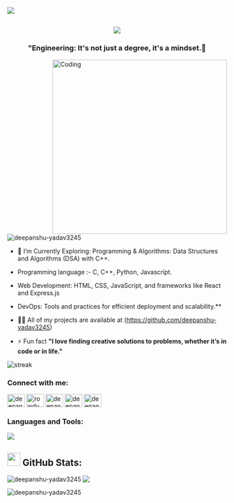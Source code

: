 ![](https://user-images.githubusercontent.com/65373279/148280039-301b677b-74e7-49f8-af75-15e7c9253d74.png)

<h2 align="center">
  <img src="https://readme-typing-svg.herokuapp.com?font=Righteous&size=35&color=FE428E&center=true&vCenter=true&width=500&height=70&duration=4000&lines=Heyy+👋,+here;I'm+Deepanshu+Yadav;Full-Stack+Software+Developer;+Open+Source+Contributor;" />
</h2>

<h3 align="center">"Engineering: It's not just a degree, it's a mindset.🚀</h3>

<img align = "right" alt = "Coding" width = "400" src = "https://camo.githubusercontent.com/4d9f5ecceb711eec6e2018f38a5677dc657c9738d4a65ba3b928c41c0a45b439/68747470733a2f2f6d69726f2e6d656469756d2e636f6d2f6d61782f313336302f302a37513379765349765f7430696f4a2d5a2e676966">

<p align="left"> <img src="https://komarev.com/ghpvc/?username=deepanshu-yadav3245&label=Profile%20views&color=0e75b6&style=flat" alt="deepanshu-yadav3245" /> </p>


- 🌱 I’m  Currently Exploring: Programming & Algorithms: Data Structures and Algorithms (DSA) with C++.

- Programming language :- C,  C++, Python, Javascript.

-  Web Development: HTML, CSS, JavaScript, and frameworks like React and Express.js

-  DevOps: Tools and practices for efficient deployment and scalability.**

- 👨‍💻 All of my projects are available at (https://github.com/deepanshu-yadav3245)

- ⚡ Fun fact **"I love finding creative solutions to problems, whether it’s in code or in life."**

<img title="stats" alt="streak" src="https://github-readme-streak-stats.herokuapp.com/?user=deepanshu-yadav3245&theme=dark&hide_border=true&stroke=f53b3b"/>

<h3 align="left">Connect with me:</h3>
<p align="left">
<a href="https://www.linkedin.com/in/deepasnhu-yadav/" target="blank"><img align="center" src="https://raw.githubusercontent.com/rahuldkjain/github-profile-readme-generator/master/src/images/icons/Social/linked-in-alt.svg" alt="deepanshu-yadav-372624302" height="30" width="40" /></a>
<a href="https://instagram.com/rowdy______rahul____" target="blank"><img align="center" src="https://raw.githubusercontent.com/rahuldkjain/github-profile-readme-generator/master/src/images/icons/Social/instagram.svg" alt="rowdy______rahul____" height="30" width="40" /></a>
<a href="https://www.youtube.com/c/deepanshuyadav-zw6lm" target="blank"><img align="center" src="https://raw.githubusercontent.com/rahuldkjain/github-profile-readme-generator/master/src/images/icons/Social/youtube.svg" alt="deepanshuyadav-zw6lm" height="30" width="40" /></a>
<a href="https://www.leetcode.com/deepansahu_yadav" target="blank"><img align="center" src="https://raw.githubusercontent.com/rahuldkjain/github-profile-readme-generator/master/src/images/icons/Social/leet-code.svg" alt="deepansahu_yadav" height="30" width="40" /></a>
<a href="https://www.hackerearth.com/deepanshuyadav74" target="blank"><img align="center" src="https://raw.githubusercontent.com/rahuldkjain/github-profile-readme-generator/master/src/images/icons/Social/hackerearth.svg" alt="deepanshuyadav74" height="30" width="40" /></a>
</p>

<h3 align="left">Languages and Tools:</h3>

<p align="left"> <a href="https://github.com/iamchandanchaudhary"><img src="https://skillicons.dev/icons?i=vscode,github,mongodb,express,react,nodejs,html,css,js,ts,tailwind,bootstrap,cpp,java,python,npm,mysql,replit,linux,figma,netlify,vercel,photoshop,premiere,unity"> </a> </p>

## <h2><img src="https://media4.giphy.com/media/MIGbtLZoVjbl0bYbAd/giphy.gif?cid=ecf05e472t2h0i8d7dcjaoau9iqtchhr899hxmpxzzgc7lyw&rid=giphy.gif" width="30">  GitHub Stats:
<p><img align="left" src="https://github-readme-stats.vercel.app/api/top-langs?username=deepanshu-yadav3245&show_icons=true&locale=en&layout=compact" alt="deepanshu-yadav3245" /></p>

<!-- <p>&nbsp;<img align="center" src="https://github-readme-stats.vercel.app/api?username=deepanshu-yadav3245&show_icons=true&locale=en" alt="deepanshu-yadav3245" /></p> -->
![](http://github-profile-summary-cards.vercel.app/api/cards/profile-details?username=deepanshu-yadav3245&theme=radical)

<p><img align="center" src="https://github-readme-streak-stats.herokuapp.com/?user=deepanshu-yadav3245&" alt="deepanshu-yadav3245" /></p>
